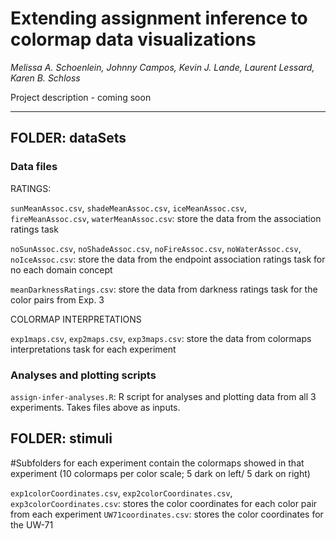# Extending assignment inference to colormap data visualizations

_Melissa A. Schoenlein, Johnny Campos, Kevin J. Lande, Laurent Lessard, Karen B. Schloss_

Project description - coming soon

---


## FOLDER: dataSets
### Data files 

RATINGS: 

`sunMeanAssoc.csv`, `shadeMeanAssoc.csv`, `iceMeanAssoc.csv`, `fireMeanAssoc.csv`, `waterMeanAssoc.csv`: store the data from the association ratings task

`noSunAssoc.csv`, `noShadeAssoc.csv`, `noFireAssoc.csv`, `noWaterAssoc.csv`, `noIceAssoc.csv`: store the data from the endpoint association ratings task for no each domain concept

`meanDarknessRatings.csv`: store the data from darkness ratings task for the color pairs from Exp. 3



COLORMAP INTERPRETATIONS

`exp1maps.csv`, `exp2maps.csv`, `exp3maps.csv`: store the data from colormaps interpretations task for each experiment


### Analyses and plotting scripts

`assign-infer-analyses.R`: R script for analyses and plotting data from all 3 experiments. Takes files above as inputs.


## FOLDER: stimuli
#Subfolders for each experiment contain the colormaps showed in that experiment (10 colormaps per color scale; 5 dark on left/ 5 dark on right)

`exp1colorCoordinates.csv`, `exp2colorCoordinates.csv`, `exp3colorCoordinates.csv`: stores the color coordinates for each color pair from each experiment
`UW71coordinates.csv`: stores the color coordinates for the UW-71

